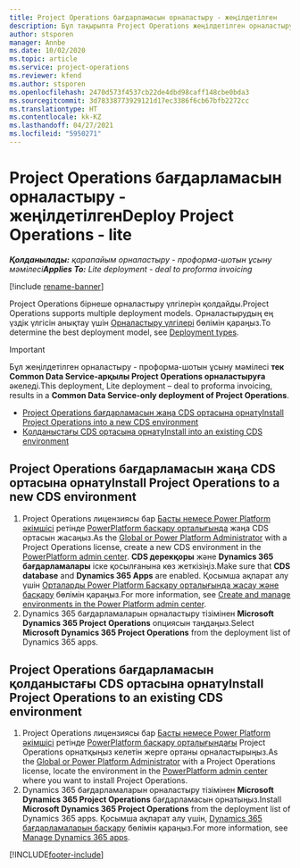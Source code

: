 ```yaml
---
title: Project Operations бағдарламасын орналастыру - жеңілдетілген
description: Бұл тақырыпта Project Operations жеңілдетілген орналастыру бағдарламасын орнату амалы туралы ақпарат берілген - проформа-шотын ұсыну мәмілесі.
author: stsporen
manager: Annbe
ms.date: 10/02/2020
ms.topic: article
ms.service: project-operations
ms.reviewer: kfend
ms.author: stsporen
ms.openlocfilehash: 2470d573f4537cb22de4dbd98caff148cbe0bda3
ms.sourcegitcommit: 3d78338773929121d17ec3386f6cb67bfb2272cc
ms.translationtype: HT
ms.contentlocale: kk-KZ
ms.lasthandoff: 04/27/2021
ms.locfileid: "5950271"
---
```

# <a name="deploy-project-operations---lite"></a><span data-ttu-id="584f6-103">Project Operations бағдарламасын орналастыру - жеңілдетілген</span><span class="sxs-lookup"><span data-stu-id="584f6-103">Deploy Project Operations - lite</span></span>

<span data-ttu-id="584f6-104">_**Қолданылады:** қарапайым орналастыру - проформа-шотын ұсыну мәмілесі_</span><span class="sxs-lookup"><span data-stu-id="584f6-104">_**Applies To:** Lite deployment - deal to proforma invoicing_</span></span>

[!include [rename-banner](~/includes/cc-data-platform-banner.md)]

<span data-ttu-id="584f6-105">Project Operations бірнеше орналастыру үлгілерін қолдайды.</span><span class="sxs-lookup"><span data-stu-id="584f6-105">Project Operations supports multiple deployment models.</span></span> <span data-ttu-id="584f6-106">Орналастырудың ең үздік үлгісін анықтау үшін [Орналастыру үлгілері](determine-deployment-type.md) бөлімін қараңыз.</span><span class="sxs-lookup"><span data-stu-id="584f6-106">To determine the best deployment model, see [Deployment types](determine-deployment-type.md).</span></span>


> [!IMPORTANT]
> <span data-ttu-id="584f6-107">Бұл жеңілдетілген орналастыру - проформа-шотын ұсыну мәмілесі **тек Common Data Service-арқылы Project Operations орналастыруға** әкеледі.</span><span class="sxs-lookup"><span data-stu-id="584f6-107">This deployment, Lite deployment – deal to proforma invoicing, results in a **Common Data Service-only deployment of Project Operations**.</span></span>

- [<span data-ttu-id="584f6-108">Project Operations бағдарламасын жаңа CDS ортасына орнату</span><span class="sxs-lookup"><span data-stu-id="584f6-108">Install Project Operations into a new CDS environment</span></span>](#new)
- [<span data-ttu-id="584f6-109">Қолданыстағы CDS ортасына орнату</span><span class="sxs-lookup"><span data-stu-id="584f6-109">Install into an existing CDS environment</span></span>](#existing)



## <a name="install-project-operations-to-a-new-cds-environment"></a><a name="new"></a><span data-ttu-id="584f6-110">Project Operations бағдарламасын жаңа CDS ортасына орнату</span><span class="sxs-lookup"><span data-stu-id="584f6-110">Install Project Operations to a new CDS environment</span></span>

1. <span data-ttu-id="584f6-111">Project Operations лицензиясы бар [Басты немесе Power Platform әкімшісі](/power-platform/admin/global-service-administrators-can-administer-without-license) ретінде [PowerPlatform басқару орталығында](https://admin.powerplatform.com) жаңа CDS ортасын жасаңыз.</span><span class="sxs-lookup"><span data-stu-id="584f6-111">As the [Global or Power Platform Administrator](/power-platform/admin/global-service-administrators-can-administer-without-license) with a Project Operations license, create a new CDS environment in the [PowerPlatform admin center](https://admin.powerplatform.com).</span></span> <span data-ttu-id="584f6-112">**CDS дерекқоры** және **Dynamics 365 бағдарламалары** іске қосылғанына көз жеткізіңіз.</span><span class="sxs-lookup"><span data-stu-id="584f6-112">Make sure that **CDS database** and **Dynamics 365 Apps** are enabled.</span></span> <span data-ttu-id="584f6-113">Қосымша ақпарат алу үшін [Орталарды Power Platform Басқару орталығында жасау және басқару](/power-platform/admin/create-environment#create-an-environment-in-the-power-platform-admin-center) бөлімін қараңыз.</span><span class="sxs-lookup"><span data-stu-id="584f6-113">For more information, see [Create and manage environments in the Power Platform admin center](/power-platform/admin/create-environment#create-an-environment-in-the-power-platform-admin-center).</span></span>
2. <span data-ttu-id="584f6-114">Dynamics 365 бағдарламаларын орналастыру тізімінен **Microsoft Dynamics 365 Project Operations** опциясын таңдаңыз.</span><span class="sxs-lookup"><span data-stu-id="584f6-114">Select **Microsoft Dynamics 365 Project Operations** from the deployment list of Dynamics 365 apps.</span></span>


## <a name="install-project-operations-to-an-existing-cds-environment"></a><a name="existing"></a><span data-ttu-id="584f6-115">Project Operations бағдарламасын қолданыстағы CDS ортасына орнату</span><span class="sxs-lookup"><span data-stu-id="584f6-115">Install Project Operations to an existing CDS environment</span></span>

1. <span data-ttu-id="584f6-116">Project Operations лицензиясы бар [Басты немесе Power Platform әкімшісі](/power-platform/admin/global-service-administrators-can-administer-without-license) ретінде [PowerPlatform басқару орталығындағы](https://admin.powerplatform.com) Project Operations орнатқыңыз келетін жерге ортаны орналастырыңыз.</span><span class="sxs-lookup"><span data-stu-id="584f6-116">As the [Global or Power Platform Administrator](/power-platform/admin/global-service-administrators-can-administer-without-license) with a Project Operations license, locate the environment in the [PowerPlatform admin center](https://admin.powerplatform.com) where you want to install Project Operations.</span></span>
2. <span data-ttu-id="584f6-117">Dynamics 365 бағдарламаларын орналастыру тізімінен **Microsoft Dynamics 365 Project Operations** бағдарламасын орнатыңыз.</span><span class="sxs-lookup"><span data-stu-id="584f6-117">Install **Microsoft Dynamics 365 Project Operations** from the deployment list of Dynamics 365 apps.</span></span> <span data-ttu-id="584f6-118">Қосымша ақпарат алу үшін, [Dynamics 365 бағдарламаларын басқару](/power-platform/admin/manage-apps) бөлімін қараңыз.</span><span class="sxs-lookup"><span data-stu-id="584f6-118">For more information, see [Manage Dynamics 365 apps](/power-platform/admin/manage-apps).</span></span>




[!INCLUDE[footer-include](../includes/footer-banner.md)]